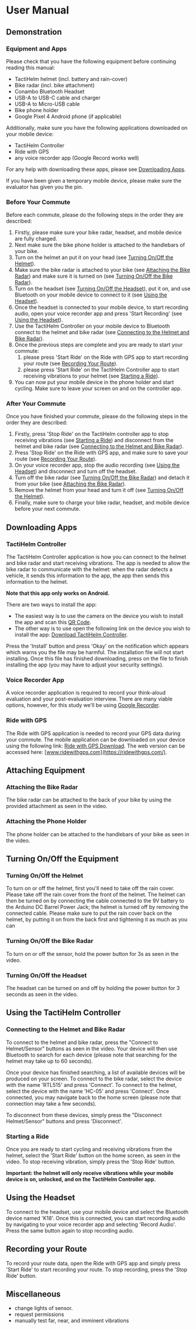 # User Manual

## Demonstration

### Equipment and Apps

Please check that you have the following equipment before continuing reading this manual:

- TactiHelm helmet (incl. battery and rain-cover)
- Bike radar (incl. bike attachment)
- Conambo Bluetooth Headset
- USB-A to USB-C cable and charger
- USB-A to Micro-USB cable
- Bike phone holder
- Google Pixel 4 Android phone (if applicable)

Additionally, make sure you have the following applications downloaded on your mobile device:

- TactiHelm Controller
- Ride with GPS
- any voice recorder app (Google Record works well)

For any help with downloading these apps, please see [Downloading Apps](#downloading-apps).

If you have been given a temporary mobile device, please make sure the evaluator has given you the pin.

### Before Your Commute

Before each commute, please do the following steps in the order they are described:

1. Firstly, please make sure your bike radar, headset, and mobile device are fully charged.
2. Next make sure the bike phone holder is attached to the handlebars of your bike.
3. Turn on the helmet an put it on your head (see [Turning On/Off the Helmet](#turning-onoff-the-helmet)).
4. Make sure the bike radar is attached to your bike (see [Attaching the Bike Radar](#attaching-the-bike-radar)) and make sure it is turned on (see [Turning On/Off the Bike Radar](#turning-onoff-the-bike-radar)).
5. Turn on the headset (see [Turning On/Off the Headset](#turning-onoff-the-headset)), put it on, and use Bluetooth on your mobile device to connect to it (see [Using the Headset](#using-the-headset)).
6. Once the headset is connected to your mobile device, to start recording audio, open your voice recorder app and press 'Start Recording' (see [Using the Headset](#using-the-headset)).
7. Use the TactiHelm Controller on your mobile device to Bluetooth connect to the helmet and bike radar (see [Connecting to the Helmet and Bike Radar](#connecting-to-the-helmet-and-bike-radar)).
8. Once the previous steps are complete and you are ready to start your commute:
   1. please press 'Start Ride' on the Ride with GPS app to start recording your route (see [Recording Your Route](#recording-your-route)).
   2. please press 'Start Ride' on the TactiHelm Controller app to start receiving vibrations to your helmet (see [Starting a Ride](#starting-a-ride)).
9. You can now put your mobile device in the phone holder and start cycling. Make sure to leave your screen on and on the controller app.

### After Your Commute

Once you have finished your commute, please do the following steps in the order they are described:

1. Firstly, press 'Stop Ride' on the TactiHelm controller app to stop receiving vibrations (see [Starting a Ride](#starting-a-ride)) and disconnect from the helmet and bike radar (see [Connecting to the Helmet and Bike Radar](#connecting-to-the-helmet-and-bike-radar)).
2. Press 'Stop Ride' on the Ride with GPS app, and make sure to save your route (see [Recording Your Route](#recording-your-route)).
3. On your voice recorder app, stop the audio recording (see [Using the Headset](#using-the-headset)) and disconnect and turn off the headset.
4. Turn off the bike radar (see [Turning On/Off the Bike Radar](#turning-onoff-the-bike-radar)) and detach it from your bike (see [Attaching the Bike Radar](#attaching-the-bike-radar)).
5. Remove the helmet from your head and turn it off (see [Turning On/Off the Helmet](#turning-onoff-the-helmet)).
6. Finally, make sure to charge your bike radar, headset, and mobile device before your next commute.

## Downloading Apps

### TactiHelm Controller

The TactiHelm Controller application is how you can connect to the helmet and bike radar and start receiving vibrations. The app is needed to allow the bike radar to communicate with the helmet: when the radar detects a vehicle, it sends this information to the app, the app then sends this information to the helmet.

**Note that this app only works on Android.**

There are two ways to install the app:

- The easiest way is to use the camera on the device you wish to install the app and scan this [QR Code](./controller-download-qr-code.png).
- The other way is to use open the following link on the device you wish to install the app: [Download TactiHelm Controller](https://expo.dev//accounts/lewis.trundle/projects/tactihelm-controller/builds/a7e4de50-f2a2-45e2-8f47-f96d860eac1d).

Press the 'Install' button and press 'Okay' on the notification which appears which warns you the file may be harmful. The installation file will not start installing. Once this file has finished downloading, press on the file to finish installing the app (you may have to adjust your security settings).

### Voice Recorder App

A voice recorder application is required to record your think-aloud evaluation and your post-evaluation interview. There are many viable options, however, for this study we'll be using [Google Recorder](https://recorder.google.com/).

### Ride with GPS

The Ride with GPS application is needed to record your GPS data during your commute. The mobile application can be downloaded on your device using the following link: [Ride with GPS Download](https://play.google.com/store/apps/details?id=com.ridewithgps.mobile&hl=en&gl=US). The web version can be accessed here: [www.ridewithgps.com](https://ridewithgps.com/).

## Attaching Equipment

### Attaching the Bike Radar

The bike radar can be attached to the back of your bike by using the provided attachment as seen in the video.

### Attaching the Phone Holder

The phone holder can be attached to the handlebars of your bike as seen in the video.

## Turning On/Off the Equipment

### Turning On/Off the Helmet

To turn on or off the helmet, first you'll need to take off the rain cover. Please take off the rain cover from the front of the helmet. The helmet can then be turned on by connecting the cable connected to the 9V battery to the Arduino DC Barrel Power Jack; the helmet is turned off by removing the connected cable. Please make sure to put the rain cover back on the helmet, by putting it on from the back first and tightening it as much as you can

### Turning On/Off the Bike Radar

To turn on or off the sensor, hold the power button for 3s as seen in the video.

### Turning On/Off the Headset

The headset can be turned on and off by holding the power button for 3 seconds as seen in the video.

## Using the TactiHelm Controller

### Connecting to the Helmet and Bike Radar

To connect to the helmet and bike radar, press the "Connect to Helmet/Sensor" buttons as seen in the video. Your device will then use Bluetooth to search for each device (please note that searching for the helmet may take up to 60 seconds).

Once your device has finished searching, a list of available devices will be produced on your screen. To connect to the bike radar, select the device with the name 'RTL515' and press 'Connect'. To connect to the helmet, select the device with the name 'HC-05' and press 'Connect'. Once connected, you may navigate back to the home screen (please note that connection may take a few seconds).

To disconnect from these devices, simply press the "Disconnect Helmet/Sensor" buttons and press 'Disconnect'.

### Starting a Ride

Once you are ready to start cycling and receiving vibrations from the helmet, select the 'Start Ride' button on the home screen, as seen in the video. To stop receiving vibration, simply press the 'Stop Ride' button.

**Important: the helmet will only receive vibrations while your mobile device is on, unlocked, and on the TactiHelm Controller app.**

## Using the Headset

To connect to the headset, use your mobile device and select the Bluetooth device named 'K18'. Once this is connected, you can start recording audio by navigating to your voice recorder app and selecting 'Record Audio'. Press the same button again to stop recording audio.

## Recording your Route

To record your route data, open the Ride with GPS app and simply press 'Start Ride' to start recording your route. To stop recording, press the 'Stop Ride' button.

## Miscellaneous

- change lights of sensor.
- request permissions
- manually test far, near, and imminent vibrations

